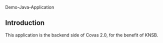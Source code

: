 Demo-Java-Application
## Introduction

This application is the backend side of Covas 2.0, for the benefit of KNSB.
